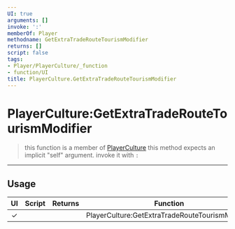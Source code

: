 ```yaml
---
UI: true
arguments: []
invoke: ':'
memberOf: Player
methodname: GetExtraTradeRouteTourismModifier
returns: []
script: false
tags:
- Player/PlayerCulture/_function
- function/UI
title: PlayerCulture.GetExtraTradeRouteTourismModifier
---
```

# PlayerCulture:GetExtraTradeRouteTourismModifier
> this function is a member of [PlayerCulture](civ-6/lua/PlayerCulture.md)
> this method expects an implicit "self" argument. invoke it with `:`
-----
## Usage
|  UI | Script | Returns | Function | Arguments |
|:---:|:------:|-------:|:--------:|:---------|
|✓| ||PlayerCulture:GetExtraTradeRouteTourismModifier||
